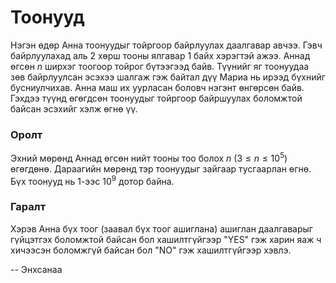 Тоонууд
=======
Нэгэн өдөр Анна тоонуудыг тойргоор байрлуулах даалгавар авчээ. Гэвч байрлуулахад аль 2 хөрш тооны ялгавар 1 байх хэрэгтэй ажээ. Аннад өгсөн $n$ ширхэг тоогоор тойрог бүтээгээд байв. Түүнийг яг тоонуудаа зөв байрлуулсан эсэхээ шалгаж гэж байтал дүү Мариа нь ирээд бүхнийг бусниулчихав. Анна маш их уурласан боловч нэгэнт өнгөрсөн байв. Гэхдээ түүнд өгөгдсөн тоонуудыг тойргоор байршуулах боломжтой байсан эсэхийг хэлж өгнө үү.


### Оролт
Эхний мөрөнд Аннад өгсөн нийт тооны тоо болох $n$ ($3 ≤ n ≤ 10^5$) өгөгдөнө. Дараагийн мөрөнд тэр тоонуудыг зайгаар тусгаарлан өгнө. Бүх тоонууд нь 1-ээс $10^9$ дотор байна.


### Гаралт
Хэрэв Анна бүх тоог (заавал бүх тоог ашиглана) ашиглан даалгаварыг гүйцэтгэх боломжтой байсан бол хашилтгүйгээр "YES" гэж харин яаж ч хичээсэн боломжгүй байсан бол "NO" гэж хашилтгүйгээр хэвлэ.

-- Энхсанаа
